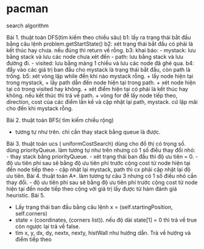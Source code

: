 # pacman
search algorithm

Bài 1. thuật toán DFS(tìm kiếm theo chiều sâu)
b1: lấy ra trạng thái bắt đầu bằng câu lệnh problem.getStartState()
b2: xét trạng thái bắt đầu có phải là kết thúc hay chưa. nếu đúng thì return về rỗng. 
b3: khai báo:
	- mystack: lưu bằng stack và lưu các node chưa xét đến 
	- path: lưu bằng stack và lưu đường đi. 
	- visited: lưu bằng mảng 1 chiều và lưu các node đã ghé qua. 
b4: đẩy vào các giá trị ban đầu cho mystack là trạng thái bắt đầu, còn path là trống.
b5: xét vòng lặp while đến khi nào mystack rỗng. 
	+ lấy node hiện tại trong mystack, 
	+ lấy path dẫn đến node hiện tại trong path.
	+ xét node hiện tại có trong visited hay không. 
	+ xét điểm hiện tại có phải là kết thúc hay không. nếu kết thúc thì trả về path. 
	+ vòng for để lấy node tiếp theo, direction, cost của các điểm lần kề và cập nhật lại path, mystack.
cứ lặp mãi cho đến khi mystack rỗng. 

Bài 2. thuật toán BFS( tìm kiếm chiều rộng)
+ tương tự như trên. chỉ cần thay stack bằng queue là được. 

Bài 3. thuật toán ucs ( uniformCostSearch) 
dùng cho đồ thị có trọng số.
dùng priorityQueue. 
làm tương tự như trên nhưng có 1 số điều thay đổi nhỏ:
	- thay stack bằng priorityQueue. 
	- xét trạng thái ban đầu thì độ ưu tiên = 0.
	- độ ưu tiên phí sau sẽ bằng độ ưu tiên phí trước cộng cost từ node hiện tại đến node tiếp theo
	- cập nhật lại mystack, path thì cx phải cập nhật lại độ ưu tiên. 
Bài 4. thuật toán A*.
làm tương tự câu 3 nhưng có 1 số điều nhỏ cần thay đổi. 
	- độ ưu tiên phí sau sẽ bằng độ ưu tiên phí trước cộng cost từ node hiện tại đến node tiếp theo
		cộng với giá trị lấy được từ hàm đánh giá heuristic.
Bài 5. 
+ Lấy trạng thái ban đầu bằng câu lệnh x = (self.startingPosition, self.corners)
+ state = (coordinates, (corners list)). nếu độ dài state[1] = 0 thì trả về true còn ngược lại trả về false. 
+ tìm x, y, dx, dy, nextx, nexty, histWall như hướng dẫn. Trả về hướng và điểm tiếp theo

